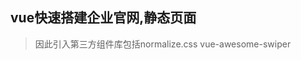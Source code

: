<!--
 * @Author: whf
 * @Date: 2020-12-16 10:57:06
 * @LastEditTime: 2020-12-18 11:05:39
 * @FilePath: \WebDemo\readme.md
-->
## vue快速搭建企业官网,静态页面

> 因此引入第三方组件库包括normalize.css vue-awesome-swiper

